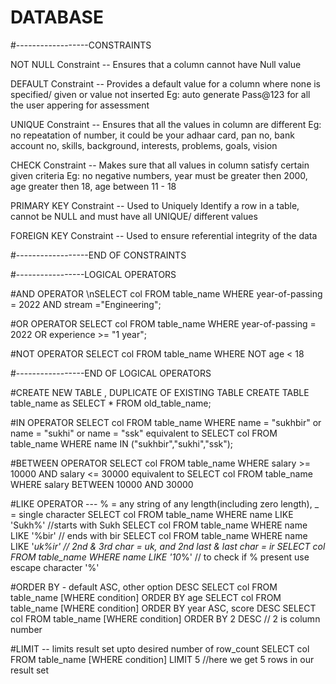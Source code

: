 # DATABASE

#------------------CONSTRAINTS

NOT NULL Constraint 	   -- Ensures that a column cannot have Null value

DEFAULT Constraint  	   -- Provides a default value for a column where none is specified/ given or value not inserted
			                      Eg: auto generate Pass@123 for all the user appering for assessment

UNIQUE Constraint   	   -- Ensures that all the values in column are different
			                      Eg: no repeatation of number, it could be your adhaar card, pan no, bank account no,
			                      skills, background, interests, problems, goals, vision 

CHECK Constraint    	   -- Makes sure that all values in column satisfy certain given criteria
			                      Eg: no negative numbers, year must be greater then 2000, age greater then 18, age between 11 - 18

 PRIMARY KEY Constraint  -- Used to Uniquely Identify a row in a table, cannot be NULL and must have all UNIQUE/
                            different values

FOREIGN KEY Constraint   -- Used to ensure referential integrity of the data

#------------------END OF CONSTRAINTS



#-----------------LOGICAL OPERATORS

#AND OPERATOR
\nSELECT col FROM table_name WHERE year-of-passing = 2022 AND stream ="Engineering";

#OR OPERATOR
SELECT col FROM table_name WHERE year-of-passing = 2022 OR experience >= "1 year";

#NOT OPERATOR
SELECT col FROM table_name WHERE NOT age < 18

#-----------------END OF LOGICAL OPERATORS



#CREATE NEW TABLE , DUPLICATE OF EXISTING TABLE
CREATE TABLE table_name as SELECT * FROM old_table_name;


#IN OPERATOR
SELECT col FROM table_name WHERE name = "sukhbir" or name = "sukhi" or name = "ssk"
equivalent to
SELECT col FROM table_name WHERE name IN ("sukhbir","sukhi","ssk");


#BETWEEN OPERATOR
SELECT col FROM table_name WHERE salary >= 10000 AND salary <= 30000
equivalent to
SELECT col FROM table_name WHERE salary BETWEEN 10000 AND 30000


#LIKE OPERATOR --- % = any string of any length(including zero length), _ = single character
SELECT col FROM table_name WHERE name LIKE 'Sukh%' //starts with Sukh
SELECT col FROM table_name WHERE name LIKE '%bir'  // ends with bir
SELECT col FROM table_name WHERE name LIKE '_uk%ir' // 2nd & 3rd char = uk, and  2nd last & last char = ir
SELECT col FROM table_name WHERE name LIKE '10_\%' // to check if % present use escape character '\%'


#ORDER BY - default ASC, other option DESC
SELECT col FROM table_name [WHERE condition] ORDER BY age
SELECT col FROM table_name [WHERE condition] ORDER BY year ASC, score DESC
SELECT col FROM table_name [WHERE condition] ORDER BY 2 DESC // 2 is column number


#LIMIT -- limits result set upto desired number of row_count 
SELECT col FROM table_name [WHERE condition] LIMIT 5  //here we get 5 rows in our result set
